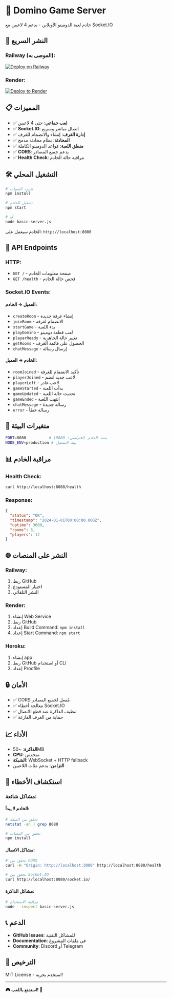 # 🎲 Domino Game Server

خادم لعبة الدومينو الأونلاين - يدعم 4 لاعبين مع Socket.IO

## 🚀 النشر السريع

### Railway (الموصى به):
[![Deploy on Railway](https://railway.app/button.svg)](https://railway.app/new/template)

### Render:
[![Deploy to Render](https://render.com/images/deploy-to-render-button.svg)](https://render.com/deploy)

## 📋 المميزات

- ✅ **لعب جماعي**: حتى 4 لاعبين
- ✅ **Socket.IO**: اتصال مباشر وسريع
- ✅ **إدارة الغرف**: إنشاء والانضمام للغرف
- ✅ **المحادثة**: نظام محادثة مدمج
- ✅ **منطق اللعبة**: قواعد الدومينو الكاملة
- ✅ **CORS**: يدعم جميع المصادر
- ✅ **Health Check**: مراقبة حالة الخادم

## 🛠️ التشغيل المحلي

```bash
# تثبيت التبعيات
npm install

# تشغيل الخادم
npm start

# أو
node basic-server.js
```

الخادم سيعمل على: `http://localhost:8080`

## 📡 API Endpoints

### HTTP:
- `GET /` - صفحة معلومات الخادم
- `GET /health` - فحص حالة الخادم

### Socket.IO Events:

#### العميل → الخادم:
- `createRoom` - إنشاء غرفة جديدة
- `joinRoom` - الانضمام لغرفة
- `startGame` - بدء اللعبة
- `playDomino` - لعب قطعة دومينو
- `playerReady` - تغيير حالة الجاهزية
- `getRooms` - الحصول على قائمة الغرف
- `chatMessage` - إرسال رسالة

#### الخادم → العميل:
- `roomJoined` - تأكيد الانضمام للغرفة
- `playerJoined` - لاعب جديد انضم
- `playerLeft` - لاعب غادر
- `gameStarted` - بدأت اللعبة
- `gameUpdated` - تحديث حالة اللعبة
- `gameEnded` - انتهت اللعبة
- `chatMessage` - رسالة جديدة
- `error` - رسالة خطأ

## 🔧 متغيرات البيئة

```bash
PORT=8080          # منفذ الخادم (افتراضي: 8080)
NODE_ENV=production # بيئة التشغيل
```

## 📊 مراقبة الخادم

### Health Check:
```bash
curl http://localhost:8080/health
```

### Response:
```json
{
  "status": "OK",
  "timestamp": "2024-01-01T00:00:00.000Z",
  "uptime": 3600,
  "rooms": 5,
  "players": 12
}
```

## 🌐 النشر على المنصات

### Railway:
1. ربط GitHub
2. اختيار المستودع
3. النشر التلقائي

### Render:
1. إنشاء Web Service
2. ربط GitHub
3. إعداد Build Command: `npm install`
4. إعداد Start Command: `npm start`

### Heroku:
1. إنشاء app
2. ربط GitHub أو استخدام CLI
3. إعداد Procfile

## 🔒 الأمان

- ✅ CORS مُفعل لجميع المصادر
- ✅ معالجة أخطاء Socket.IO
- ✅ تنظيف الذاكرة عند قطع الاتصال
- ✅ حماية من الغرف الفارغة

## 📈 الأداء

- **الذاكرة**: ~50MB
- **CPU**: منخفض
- **الشبكة**: WebSocket + HTTP fallback
- **التزامن**: يدعم مئات اللاعبين

## 🐛 استكشاف الأخطاء

### مشاكل شائعة:

#### الخادم لا يبدأ:
```bash
# تحقق من المنفذ
netstat -an | grep 8080

# تحقق من التبعيات
npm install
```

#### مشاكل الاتصال:
```bash
# تحقق من CORS
curl -H "Origin: http://localhost:3000" http://localhost:8080/health

# تحقق من Socket.IO
curl http://localhost:8080/socket.io/
```

#### مشاكل الذاكرة:
```bash
# مراقبة الاستخدام
node --inspect basic-server.js
```

## 📞 الدعم

- **GitHub Issues**: للمشاكل التقنية
- **Documentation**: في ملفات المشروع
- **Community**: Discord أو Telegram

## 📄 الترخيص

MIT License - استخدم بحرية!

---

**🎮 استمتع باللعب! 🎲**
